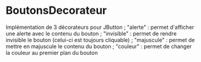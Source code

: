 # BoutonsDecorateur
Implémentation de 3 décorateurs pour JButton ;
"alerte" : permet d'afficher une alerte avec le contenu du bouton ;
"invisible" : permet de rendre invisible le bouton (celui-ci est toujours cliquable) ; 
"majuscule" : permet de mettre en majuscule le contenu du bouton ;
"couleur" : permet de changer la couleur au premier plan du bouton
